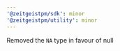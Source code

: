 ```yaml
---
'@zeitgeistpm/sdk': minor
'@zeitgeistpm/utility': minor
---
```


Removed the `NA` type in favour of null

